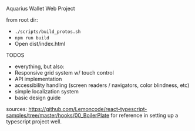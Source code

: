 Aquarius Wallet Web Project

from root dir:

- `./scripts/build_protos.sh`
- `npm run build`
- Open dist/index.html

TODOS

- everything, but also:
- Responsive grid system w/ touch control
- API implementation
- accessibility handling (screen readers / navigators, color blindness, etc)
- simple localization system
- basic design guide

sources:
https://github.com/Lemoncode/react-typescript-samples/tree/master/hooks/00_BoilerPlate for reference in setting up a typescript project well.
